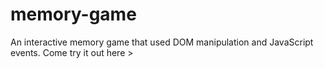 # memory-game
An interactive memory game that used DOM manipulation and JavaScript events.
Come try it out here > 
